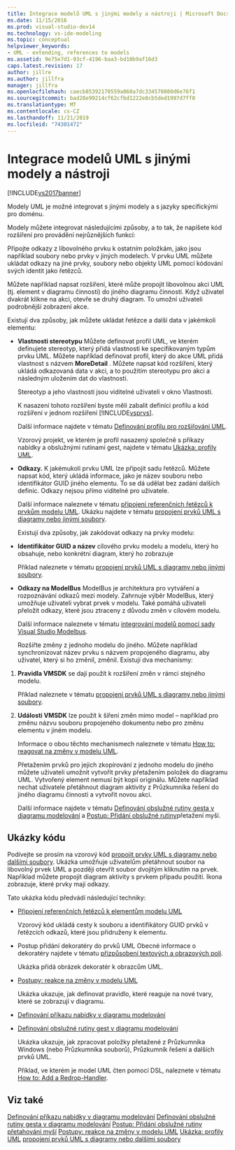 ```yaml
---
title: Integrace modelů UML s jinými modely a nástroji | Microsoft Docs
ms.date: 11/15/2016
ms.prod: visual-studio-dev14
ms.technology: vs-ide-modeling
ms.topic: conceptual
helpviewer_keywords:
- UML - extending, references to models
ms.assetid: 9e75e7d1-93cf-4196-baa3-bd10b9af16d3
caps.latest.revision: 17
author: jillre
ms.author: jillfra
manager: jillfra
ms.openlocfilehash: caecb85392170559a860a7dc334570880d6e76f1
ms.sourcegitcommit: bad28e99214cf62cfbd1222e8cb5ded1997d7ff0
ms.translationtype: MT
ms.contentlocale: cs-CZ
ms.lasthandoff: 11/21/2019
ms.locfileid: "74301472"
---
```

# <a name="integrate-uml-models-with-other-models-and-tools"></a>Integrace modelů UML s jinými modely a nástroji
[!INCLUDE[vs2017banner](../includes/vs2017banner.md)]

Modely UML je možné integrovat s jinými modely a s jazyky specifickými pro doménu.

 Modely můžete integrovat následujícími způsoby, a to tak, že napíšete kód rozšíření pro provádění nejrůznějších funkcí:

 Připojte odkazy z libovolného prvku k ostatním položkám, jako jsou například soubory nebo prvky v jiných modelech.
V prvku UML můžete ukládat odkazy na jiné prvky, soubory nebo objekty UML pomocí kódování svých identit jako řetězců.

 Můžete například napsat rozšíření, které může propojit libovolnou akci UML (tj. element v diagramu činnosti) do jiného diagramu činnosti. Když uživatel dvakrát klikne na akci, otevře se druhý diagram. To umožní uživateli podrobnější zobrazení akce.

 Existují dva způsoby, jak můžete ukládat řetězce a další data v jakémkoli elementu:

- **Vlastnosti stereotypu** Můžete definovat profil UML, ve kterém definujete stereotyp, který přidá vlastnosti ke specifikovaným typům prvku UML. Můžete například definovat profil, který do akce UML přidá vlastnost s názvem **MoreDetail** . Můžete napsat kód rozšíření, který ukládá odkazovaná data v akci, a to použitím stereotypu pro akci a následným uložením dat do vlastnosti.

   Stereotyp a jeho vlastnosti jsou viditelné uživateli v okno Vlastnosti.

   K nasazení tohoto rozšíření byste měli zabalit definici profilu a kód rozšíření v jednom rozšíření [!INCLUDE[vsprvs](../includes/vsprvs-md.md)].

   Další informace najdete v tématu [Definování profilu pro rozšiřování UML](../modeling/define-a-profile-to-extend-uml.md).

   Vzorový projekt, ve kterém je profil nasazený společně s příkazy nabídky a obslužnými rutinami gest, najdete v tématu [Ukázka: profily UML](https://go.microsoft.com/fwlink/?LinkID=213811).

- **Odkazy.** K jakémukoli prvku UML lze připojit sadu řetězců. Můžete napsat kód, který ukládá informace, jako je název souboru nebo identifikátor GUID jiného elementu. To se dá udělat bez zadání dalších definic. Odkazy nejsou přímo viditelné pro uživatele.

   Další informace naleznete v tématu [připojení referenčních řetězců k prvkům modelu UML](../modeling/attach-reference-strings-to-uml-model-elements.md). Ukázku najdete v tématu [propojení prvků UML s diagramy nebo jinými soubory](https://go.microsoft.com/fwlink/?LinkId=213813).

  Existují dva způsoby, jak zakódovat odkazy na prvky modelu:

- **Identifikátor GUID a název** cílového prvku modelu a modelu, který ho obsahuje, nebo konkrétní diagram, který ho zobrazuje

   Příklad naleznete v tématu [propojení prvků UML s diagramy nebo jinými soubory](https://go.microsoft.com/fwlink/?LinkId=213813).

- **Odkazy na ModelBus** ModelBus je architektura pro vytváření a rozpoznávání odkazů mezi modely. Zahrnuje výběr ModelBus, který umožňuje uživateli vybrat prvek v modelu. Také pomáhá uživateli přeložit odkazy, které jsou ztraceny z důvodu změn v cílovém modelu.

   Další informace naleznete v tématu [integrování modelů pomocí sady Visual Studio Modelbus](../modeling/integrating-models-by-using-visual-studio-modelbus.md).

  Rozšiřte změny z jednoho modelu do jiného.
  Můžete například synchronizovat název prvku s názvem propojeného diagramu, aby uživatel, který si ho změnil, změnil. Existují dva mechanismy:

1. **Pravidla VMSDK** se dají použít k rozšíření změn v rámci stejného modelu.

    Příklad naleznete v tématu [propojení prvků UML s diagramy nebo jinými soubory](https://go.microsoft.com/fwlink/?LinkId=213813).

2. **Události VMSDK** lze použít k šíření změn mimo model – například pro změnu názvu souboru propojeného dokumentu nebo pro změnu elementu v jiném modelu.

   Informace o obou těchto mechanismech naleznete v tématu [How to: reagovat na změny v modelu UML](../misc/how-to-respond-to-changes-in-a-uml-model.md).

   Přetažením prvků pro jejich zkopírování z jednoho modelu do jiného můžete uživateli umožnit vytvořit prvky přetažením položek do diagramu UML. Vytvořený element nemusí být kopií originálu. Můžete například nechat uživatele přetáhnout diagram aktivity z Průzkumníka řešení do jiného diagramu činnosti a vytvořit novou akci.

   Další informace najdete v tématu [Definování obslužné rutiny gesta v diagramu modelování](../modeling/define-a-gesture-handler-on-a-modeling-diagram.md) a [Postup: Přidání obslužné rutiny](../modeling/how-to-add-a-drag-and-drop-handler.md)přetažení myší.

## <a name="samples"></a>Ukázky kódu
 Podívejte se prosím na vzorový kód [propojit prvky UML s diagramy nebo dalšími soubory](https://go.microsoft.com/fwlink/?LinkId=213813). Ukázka umožňuje uživatelům přetáhnout soubor na libovolný prvek UML a později otevřít soubor dvojitým kliknutím na prvek. Například můžete propojit diagram aktivity s prvkem případu použití. Ikona zobrazuje, které prvky mají odkazy.

 Tato ukázka kódu předvádí následující techniky:

- [Připojení referenčních řetězců k elementům modelu UML](../modeling/attach-reference-strings-to-uml-model-elements.md)

   Vzorový kód ukládá cesty k souboru a identifikátory GUID prvků v řetězcích odkazů, které jsou přidruženy k elementu.

- Postup přidání dekoratéry do prvků UML Obecné informace o dekoratéry najdete v tématu [přizpůsobení textových a obrazových polí](../modeling/customizing-text-and-image-fields.md).

   Ukázka přidá obrázek dekoratér k obrazcům UML.

- [Postupy: reakce na změny v modelu UML](../misc/how-to-respond-to-changes-in-a-uml-model.md)

   Ukázka ukazuje, jak definovat pravidlo, které reaguje na nové tvary, které se zobrazují v diagramu.

- [Definování příkazu nabídky v diagramu modelování](../modeling/define-a-menu-command-on-a-modeling-diagram.md)

- [Definování obslužné rutiny gest v diagramu modelování](../modeling/define-a-gesture-handler-on-a-modeling-diagram.md)

   Ukázka ukazuje, jak zpracovat položky přetažené z Průzkumníka Windows (nebo Průzkumníka souborů), Průzkumník řešení a dalších prvků UML.

  Příklad, ve kterém je model UML čten pomocí DSL, naleznete v tématu [How to: Add a Redrop-Handler](../modeling/how-to-add-a-drag-and-drop-handler.md).

## <a name="see-also"></a>Viz také
 [Definování příkazu nabídky v diagramu modelování](../modeling/define-a-menu-command-on-a-modeling-diagram.md) [Definování obslužné rutiny gesta v diagramu modelování](../modeling/define-a-gesture-handler-on-a-modeling-diagram.md) [Postup: Přidání obslužné rutiny přetahování myší](../modeling/how-to-add-a-drag-and-drop-handler.md) [Postupy: reakce na změny v modelu UML](../misc/how-to-respond-to-changes-in-a-uml-model.md) [Ukázka: profily UML](https://go.microsoft.com/fwlink/?LinkID=213811) [propojení prvků UML s diagramy nebo dalšími soubory](https://go.microsoft.com/fwlink/?LinkId=213813)
